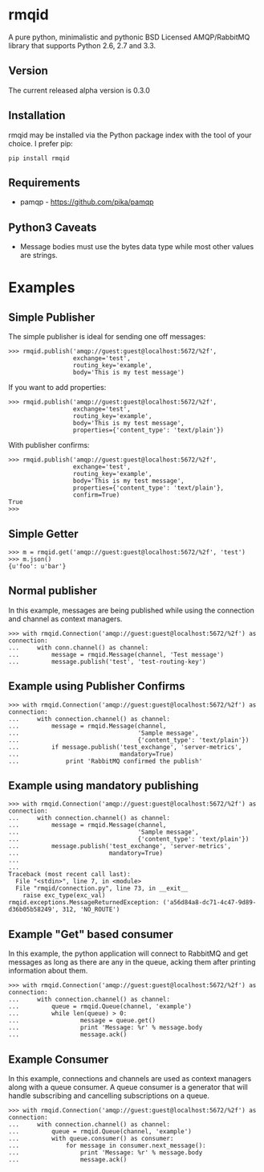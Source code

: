 rmqid
=====
A pure python, minimalistic and pythonic BSD Licensed AMQP/RabbitMQ library that supports Python 2.6, 2.7 and 3.3.

Version
-------
The current released alpha version is 0.3.0

Installation
------------
rmqid may be installed via the Python package index with the tool of your choice. I prefer pip:

    pip install rmqid

Requirements
------------
  - pamqp - https://github.com/pika/pamqp

Python3 Caveats
---------------
 - Message bodies must use the bytes data type while most other values are strings.

Examples
========

Simple Publisher
----------------
The simple publisher is ideal for sending one off messages:

    >>> rmqid.publish('amqp://guest:guest@localhost:5672/%2f',
                      exchange='test',
                      routing_key='example',
                      body='This is my test message')

If you want to add properties:

    >>> rmqid.publish('amqp://guest:guest@localhost:5672/%2f',
                      exchange='test',
                      routing_key='example',
                      body='This is my test message',
                      properties={'content_type': 'text/plain'})

With publisher confirms:

    >>> rmqid.publish('amqp://guest:guest@localhost:5672/%2f',
                      exchange='test',
                      routing_key='example',
                      body='This is my test message',
                      properties={'content_type': 'text/plain'},
                      confirm=True)
    True
    >>>

Simple Getter
-------------

    >>> m = rmqid.get('amqp://guest:guest@localhost:5672/%2f', 'test')
    >>> m.json()
    {u'foo': u'bar'}

Normal publisher
----------------
In this example, messages are being published while using the connection and
channel as context managers.

    >>> with rmqid.Connection('amqp://guest:guest@localhost:5672/%2f') as connection:
    ...     with conn.channel() as channel:
    ...         message = rmqid.Message(channel, 'Test message')
    ...         message.publish('test', 'test-routing-key')

Example using Publisher Confirms
--------------------------------

    >>> with rmqid.Connection('amqp://guest:guest@localhost:5672/%2f') as connection:
    ...     with connection.channel() as channel:
    ...         message = rmqid.Message(channel,
    ...                                 'Sample message',
    ...                                 {'content_type': 'text/plain'})
    ...         if message.publish('test_exchange', 'server-metrics',
    ...                            mandatory=True)
    ...             print 'RabbitMQ confirmed the publish'

Example using mandatory publishing
----------------------------------

    >>> with rmqid.Connection('amqp://guest:guest@localhost:5672/%2f') as connection:
    ...     with connection.channel() as channel:
    ...         message = rmqid.Message(channel,
    ...                                 'Sample message',
    ...                                 {'content_type': 'text/plain'})
    ...         message.publish('test_exchange', 'server-metrics',
    ...                         mandatory=True)
    ...
    ...
    Traceback (most recent call last):
      File "<stdin>", line 7, in <module>
      File "rmqid/connection.py", line 73, in __exit__
        raise exc_type(exc_val)
    rmqid.exceptions.MessageReturnedException: ('a56d84a8-dc71-4c47-9d89-d36b05b58249', 312, 'NO_ROUTE')


Example "Get" based consumer
----------------------------
In this example, the python application will connect to RabbitMQ and get
messages as long as there are any in the queue, acking them after printing
information about them.

    >>> with rmqid.Connection('amqp://guest:guest@localhost:5672/%2f') as connection:
    ...     with connection.channel() as channel:
    ...         queue = rmqid.Queue(channel, 'example')
    ...         while len(queue) > 0:
    ...                 message = queue.get()
    ...                 print 'Message: %r' % message.body
    ...                 message.ack()


Example Consumer
----------------
In this example, connections and channels are used as context managers along
with a queue consumer. A queue consumer is a generator that will handle
subscribing and cancelling subscriptions on a queue.

    >>> with rmqid.Connection('amqp://guest:guest@localhost:5672/%2f') as connection:
    ...     with connection.channel() as channel:
    ...         queue = rmqid.Queue(channel, 'example')
    ...         with queue.consumer() as consumer:
    ...             for message in consumer.next_message():
    ...                 print 'Message: %r' % message.body
    ...                 message.ack()
